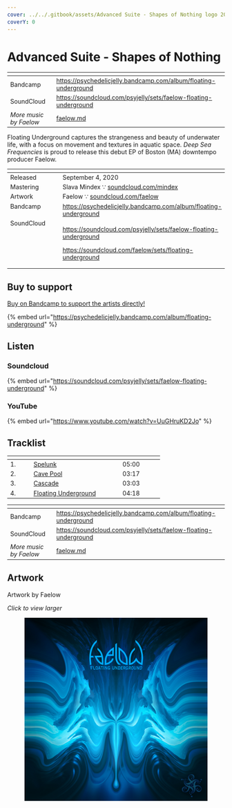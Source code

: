```yaml
---
cover: ../../.gitbook/assets/Advanced Suite - Shapes of Nothing logo 2000x.png
coverY: 0
---
```


# Advanced Suite - Shapes of Nothing

<table data-view="cards"><thead><tr><th></th><th data-hidden data-card-target data-type="content-ref"></th></tr></thead><tbody><tr><td>Bandcamp</td><td><a href="https://psychedelicjelly.bandcamp.com/album/floating-underground">https://psychedelicjelly.bandcamp.com/album/floating-underground</a></td></tr><tr><td>SoundCloud</td><td><a href="https://soundcloud.com/psyjelly/sets/faelow-floating-underground">https://soundcloud.com/psyjelly/sets/faelow-floating-underground</a></td></tr><tr><td><em>More music by Faelow</em></td><td><a href="../../artists/music/faelow.md">faelow.md</a></td></tr></tbody></table>

Floating Underground captures the strangeness and beauty of underwater life, with a focus on movement and textures in aquatic space. _Deep Sea Frequencies_ is proud to release this debut EP of Boston (MA) downtempo producer Faelow.

<table data-header-hidden><thead><tr><th width="128" valign="top"></th><th></th></tr></thead><tbody><tr><td valign="top">Released</td><td>September 4, 2020</td></tr><tr><td valign="top">Mastering</td><td>Slava Mindex ∵ <a href="https://soundcloud.com/mindex">soundcloud.com/mindex</a> </td></tr><tr><td valign="top">Artwork</td><td>Faelow ∵ <a href="https://soundcloud.com/faelow">soundcloud.com/faelow</a> </td></tr><tr><td valign="top">Bandcamp</td><td><a href="https://psychedelicjelly.bandcamp.com/album/floating-underground">https://psychedelicjelly.bandcamp.com/album/floating-underground</a> </td></tr><tr><td valign="top">SoundCloud</td><td><p><a href="https://soundcloud.com/psyjelly/sets/faelow-floating-underground">https://soundcloud.com/psyjelly/sets/faelow-floating-underground</a> </p><p><a href="https://soundcloud.com/faelow/sets/floating-underground">https://soundcloud.com/faelow/sets/floating-underground</a> </p></td></tr></tbody></table>

## Buy to support

[Buy on Bandcamp to support the artists directly!](https://psychedelicjelly.bandcamp.com/album/floating-underground)&#x20;

{% embed url="https://psychedelicjelly.bandcamp.com/album/floating-underground" %}

## Listen

### Soundcloud

{% embed url="https://soundcloud.com/psyjelly/sets/faelow-floating-underground" %}

### YouTube

{% embed url="https://www.youtube.com/watch?v=UuGHruKD2Jo" %}

## Tracklist

<table data-header-hidden><thead><tr><th width="40"></th><th width="192"></th><th width="80"></th></tr></thead><tbody><tr><td>1.</td><td><a href="https://psychedelicjelly.bandcamp.com/track/spelunk">Spelunk</a> </td><td>05:00</td></tr><tr><td>2.</td><td><a href="https://psychedelicjelly.bandcamp.com/track/cave-pool">Cave Pool</a> </td><td>03:17</td></tr><tr><td>3.</td><td><a href="https://psychedelicjelly.bandcamp.com/track/cascade">Cascade</a> </td><td>03:03</td></tr><tr><td>4.</td><td><a href="https://psychedelicjelly.bandcamp.com/track/floating-underground">Floating Underground</a> </td><td>04:18</td></tr></tbody></table>

<table data-view="cards"><thead><tr><th></th><th data-hidden data-card-target data-type="content-ref"></th></tr></thead><tbody><tr><td>Bandcamp</td><td><a href="https://psychedelicjelly.bandcamp.com/album/floating-underground">https://psychedelicjelly.bandcamp.com/album/floating-underground</a></td></tr><tr><td>SoundCloud</td><td><a href="https://soundcloud.com/psyjelly/sets/faelow-floating-underground">https://soundcloud.com/psyjelly/sets/faelow-floating-underground</a></td></tr><tr><td><em>More music by Faelow</em></td><td><a href="../../artists/music/faelow.md">faelow.md</a></td></tr></tbody></table>

## Artwork

Artwork by Faelow

_Click to view larger_

<figure><img src="../../.gitbook/assets/Faelow - Floating Underground - logo.jpg" alt=""><figcaption></figcaption></figure>
